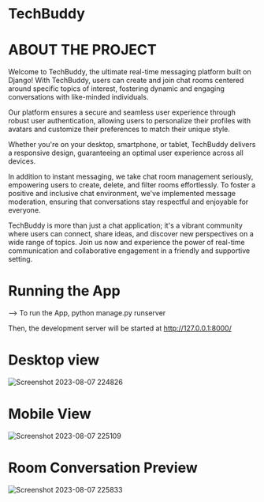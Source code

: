 # TechBuddy
# ABOUT THE PROJECT
Welcome to TechBuddy, the ultimate real-time messaging platform built on Django! With TechBuddy, users can create and join chat rooms centered around specific topics of interest, fostering dynamic and engaging conversations with like-minded individuals.

Our platform ensures a secure and seamless user experience through robust user authentication, allowing users to personalize their profiles with avatars and customize their preferences to match their unique style.

Whether you're on your desktop, smartphone, or tablet, TechBuddy delivers a responsive design, guaranteeing an optimal user experience across all devices.

In addition to instant messaging, we take chat room management seriously, empowering users to create, delete, and filter rooms effortlessly. To foster a positive and inclusive chat environment, we've implemented message moderation, ensuring that conversations stay respectful and enjoyable for everyone.

TechBuddy is more than just a chat application; it's a vibrant community where users can connect, share ideas, and discover new perspectives on a wide range of topics. Join us now and experience the power of real-time communication and collaborative engagement in a friendly and supportive setting.
# Running the App
--> To run the App, python manage.py runserver

Then, the development server will be started at http://127.0.0.1:8000/

# Desktop view
![Screenshot 2023-08-07 224826](https://github.com/sandy406/TechBuddy/assets/87752847/558ab325-4b9b-4d0e-a39f-ce3b99563f61)

# Mobile View
![Screenshot 2023-08-07 225109](https://github.com/sandy406/TechBuddy/assets/87752847/19ae9f8f-145f-4e26-8770-f3ad35961467)

# Room Conversation Preview
![Screenshot 2023-08-07 225833](https://github.com/sandy406/TechBuddy/assets/87752847/d16f1368-e2cd-4173-a90e-02318ce8833b)


